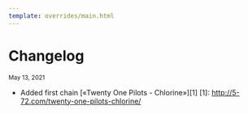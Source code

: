 ```yaml
---
template: overrides/main.html
---
```


# Changelog
<small>May 13, 2021</small>

- Added first chain [«Twenty One Pilots - Chlorine»][1]
  [1]: http://5-72.com/twenty-one-pilots-chlorine/